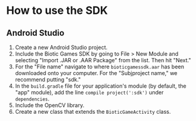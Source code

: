 # How to use the SDK
## Android Studio
1. Create a new Android Studio project.
2. Include the Biotic Games SDK by going to File > New Module and selecting "Import .JAR or .AAR Package" from the list. Then hit "Next."
3. For the "File name" navigate to where `bioticgamessdk.aar` has been downloaded onto your computer. For the "Subjproject name," we recommend putting "sdk."
4. In the `build.gradle` file for your application's module (by default, the "app" module), add the line `compile project(':sdk')` under `dependencies`.
5. Include the OpenCV library.
5. Create a new class that extends the `BioticGameActivity` class.
